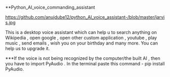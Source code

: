 **Python_AI_voice_commanding_assistant

https://github.com/anujdube12/python_AI_voice_assistant-/blob/master/jarvis.jpg


This is a desktop voice assistant which can help u to search anything on Wikipedia , open google , open other custom application , youtube , play music , send emails , wish you on your birthday and many more. You can help us to upgrade it.



***If the voice is not being recognized by the computer/the built AI , then you have to import PyAudio .
In the terminal paste this command - pip install PyAudio.
